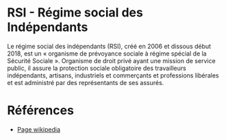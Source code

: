 # RSI - Régime social des Indépendants
<!-- SPDX-License-Identifier: MPL-2.0 -->

Le régime social des indépendants (RSI), créé en 2006 et dissous début 2018, est un « organisme de prévoyance sociale à régime spécial de la Sécurité Sociale ». 
Organisme de droit privé ayant une mission de service public, il assure la protection sociale obligatoire des travailleurs indépendants, artisans, industriels et commerçants et professions libérales et est administré par des représentants de ses assurés. 

# Références

- [Page wikipedia](https://fr.wikipedia.org/wiki/R%C3%A9gime_social_des_ind%C3%A9pendants)
